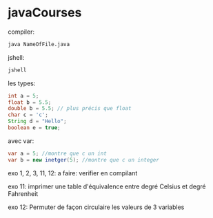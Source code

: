 # javaCourses

compiler: 
```bash
java NameOfFile.java
```

jshell:
```bash
jshell
```

les types:
```java
int a = 5;
float b = 5.5;
double b = 5.5; // plus précis que float
char c = 'c';
String d = "Hello";
boolean e = true;
```

avec var:
```java
var a = 5; //montre que c un int
var b = new inetger(5); //montre que c un integer
```

exo 1, 2, 3, 11, 12: a faire: verifier en compilant

exo 11: 
imprimer une table d'équivalence entre degré Celsius et degré Fahrenheit

exo 12:
Permuter de façon circulaire les valeurs de 3 variables